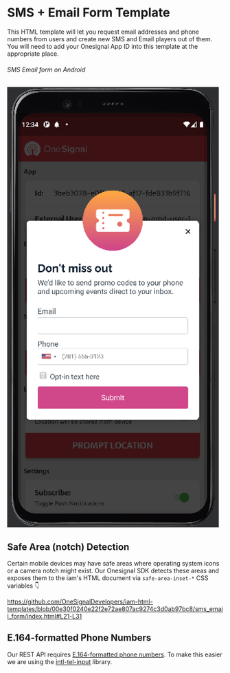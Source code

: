 # SMS + Email Form Template

This HTML template will let you request email addresses and phone numbers from users and create new SMS and Email players out of them. You will need to add your Onesignal App ID into this template at the appropriate place.

###### SMS Email form on Android
![Screenshot](readme_assets/sms_email_form.png)

## Safe Area (notch) Detection
Certain mobile devices may have safe areas where operating system icons or a camera notch might exist. Our Onesignal SDK detects these areas and exposes them to the iam's HTML document via `safe-area-inset-*` CSS variables :point_down:

https://github.com/OneSignalDevelopers/iam-html-templates/blob/00e30f0240e22f2e72ae807ac9274c3d0ab97bc8/sms_email_form/index.html#L21-L31

## E.164-formatted Phone Numbers
Our REST API requires [E.164-formatted phone numbers](https://support.twilio.com/hc/en-us/articles/223183008-Formatting-International-Phone-Numbers). To make this easier we are using the [intl-tel-input](https://github.com/jackocnr/intl-tel-input) library.

